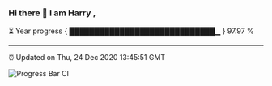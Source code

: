 ### Hi there 👋 I am Harry , 

⏳ Year progress { █████████████████████████████▁ } 97.97 %

---

⏰ Updated on Thu, 24 Dec 2020 13:45:51 GMT

![Progress Bar CI](https://github.com/duykhang68/duykhang68/workflows/Progress%20Bar%20CI/badge.svg)
